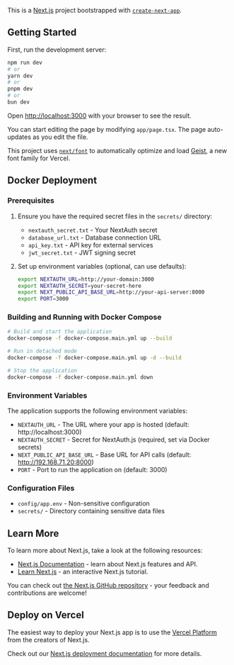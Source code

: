This is a [Next.js](https://nextjs.org) project bootstrapped with [`create-next-app`](https://nextjs.org/docs/app/api-reference/cli/create-next-app).

## Getting Started

First, run the development server:

```bash
npm run dev
# or
yarn dev
# or
pnpm dev
# or
bun dev
```

Open [http://localhost:3000](http://localhost:3000) with your browser to see the result.

You can start editing the page by modifying `app/page.tsx`. The page auto-updates as you edit the file.

This project uses [`next/font`](https://nextjs.org/docs/app/building-your-application/optimizing/fonts) to automatically optimize and load [Geist](https://vercel.com/font), a new font family for Vercel.

## Docker Deployment

### Prerequisites

1. Ensure you have the required secret files in the `secrets/` directory:
   - `nextauth_secret.txt` - Your NextAuth secret
   - `database_url.txt` - Database connection URL
   - `api_key.txt` - API key for external services
   - `jwt_secret.txt` - JWT signing secret

2. Set up environment variables (optional, can use defaults):
   ```bash
   export NEXTAUTH_URL=http://your-domain:3000
   export NEXTAUTH_SECRET=your-secret-here
   export NEXT_PUBLIC_API_BASE_URL=http://your-api-server:8000
   export PORT=3000
   ```

### Building and Running with Docker Compose

```bash
# Build and start the application
docker-compose -f docker-compose.main.yml up --build

# Run in detached mode
docker-compose -f docker-compose.main.yml up -d --build

# Stop the application
docker-compose -f docker-compose.main.yml down
```

### Environment Variables

The application supports the following environment variables:

- `NEXTAUTH_URL` - The URL where your app is hosted (default: http://localhost:3000)
- `NEXTAUTH_SECRET` - Secret for NextAuth.js (required, set via Docker secrets)
- `NEXT_PUBLIC_API_BASE_URL` - Base URL for API calls (default: http://192.168.71.20:8000)
- `PORT` - Port to run the application on (default: 3000)

### Configuration Files

- `config/app.env` - Non-sensitive configuration
- `secrets/` - Directory containing sensitive data files

## Learn More

To learn more about Next.js, take a look at the following resources:

- [Next.js Documentation](https://nextjs.org/docs) - learn about Next.js features and API.
- [Learn Next.js](https://nextjs.org/learn) - an interactive Next.js tutorial.

You can check out [the Next.js GitHub repository](https://github.com/vercel/next.js) - your feedback and contributions are welcome!

## Deploy on Vercel

The easiest way to deploy your Next.js app is to use the [Vercel Platform](https://vercel.com/new?utm_medium=default-template&filter=next.js&utm_source=create-next-app&utm_campaign=create-next-app-readme) from the creators of Next.js.

Check out our [Next.js deployment documentation](https://nextjs.org/docs/app/building-your-application/deploying) for more details.
